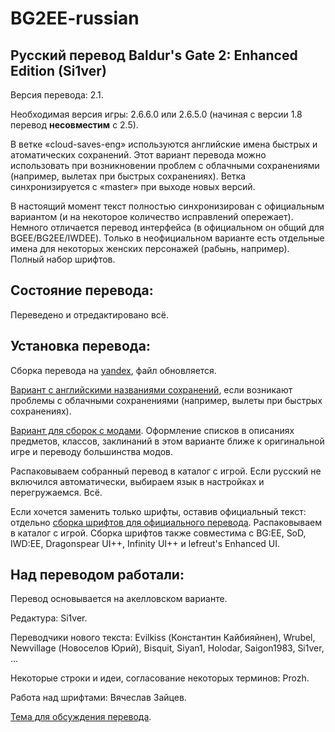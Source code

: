 BG2EE-russian
=============

Русский перевод Baldur's Gate 2: Enhanced Edition (Si1ver)
----------------------------------------------------------
Версия перевода: 2.1.

Необходимая версия игры: 2.6.6.0 или 2.6.5.0 (начиная с версии 1.8 перевод **несовместим** с 2.5).

В ветке «cloud-saves-eng» используются английские имена быстрых и атоматических сохранений. Этот вариант перевода можно использовать при возникновении проблем с облачными сохранениями (например, вылетах при быстрых сохранениях). Ветка синхронизируется с «master» при выходе новых версий.

В настоящий момент текст полностью синхронизирован с официальным вариантом (и на некоторое количество исправлений опережает). Немного отличается перевод интерфейса (в официальном он общий для BGEE/BG2EE/IWDEE). Только в неофициальном варианте есть отдельные имена для некоторых женских персонажей (рабынь, например). Полный набор шрифтов.

Состояние перевода:
-------------------
Переведено и отредактировано всё.

Установка перевода:
-------------------
Сборка перевода на [yandex](https://yadi.sk/d/kfKpvTiZpdcgJ), файл обновляется.

[Вариант с английскими названиями сохранений](https://yadi.sk/d/2tCVb0933ZCo2y), если возникают проблемы с облачными сохранениями (например, вылеты при быстрых сохранениях).

[Вариант для сборок с модами](https://disk.yandex.ru/d/CgzDlV80C_Jb8w). Оформление списков в описаниях предметов, классов, заклинаний в этом варианте ближе к оригинальной игре и переводу большинства модов.

Распаковываем собранный перевод в каталог с игрой.
Если русский не включился автоматически, выбираем язык в настройках и перегружаемся.
Всё.

Если хочется заменить только шрифты, оставив официальный текст: отдельно [сборка шрифтов для официального перевода](https://yadi.sk/d/FOwqGtSe3VmF2k). Распаковываем в каталог с игрой. Сборка шрифтов также совместима с BG:EE, SoD, IWD:EE, Dragonspear UI++, Infinity UI++ и lefreut's Enhanced UI.

Над переводом работали:
-----------------------
Перевод основывается на акелловском варианте.

Редактура: Si1ver.

Переводчики нового текста:
Evilkiss (Константин Кайбияйнен),
Wrubel,
Newvillage (Новоселов Юрий),
Bisquit,
Siyan1,
Holodar,
Saigon1983,
Si1ver,
...

Некоторые строки и идеи, согласование некоторых терминов: Prozh.

Работа над шрифтами: Вячеслав Зайцев.

[Тема для обсуждения перевода](http://www.arcanecoast.ru/forum/viewtopic.php?f=8&t=965).
